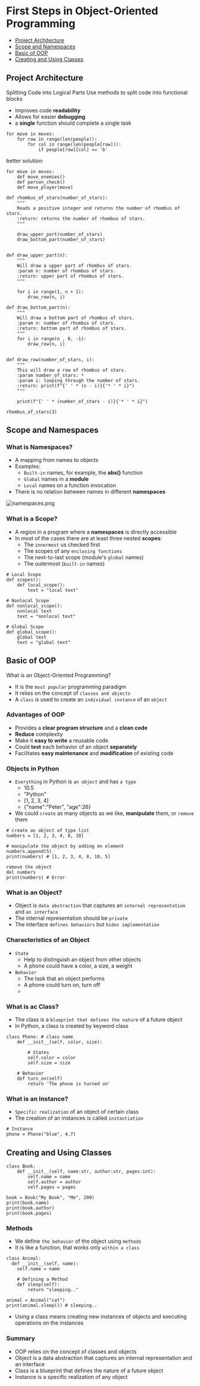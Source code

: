 # First Steps in Object-Oriented Programming

- [Project Architecture](#project-architecture)
- [Scope and Namespaces](#scope-and-namespaces)
- [Basic of OOP](#basic-of-oop)
- [Creating and Using Classes](#creating-and-using-classes)

## Project Architecture
Splitting Code into Logical Parts
Use methods to split code into functional blocks
- Improves code **readability**
- Allows for easier **debugging**
- a **single** function should complete a single task

```editorconfig
for move in moves:
    for row in range(len(people)):
        for col in range(len(people[row])):
            if people[row][col] == 'b'
```
better solution:
```editorconfig
for move in moves:
    def move_enemies()
    def person_check()
    def move_player(move)
```

```editorconfig
def rhombus_of_stars(number_of_stars):
    """
    Reads a positive integer and returns the number of rhombus of stars.
    :return: returns the number of rhombus of stars.
    """

    draw_upper_part(number_of_stars)
    draw_bottom_part(number_of_stars)


def draw_upper_part(n):
    """
    Will draw a upper part of rhombus of stars.
    :param n: number of rhombus of stars.
    :return: upper part of rhombus of stars.
    """

    for i in range(1, n + 1):
        draw_row(n, i)

def draw_bottom_part(n):
    """
    Will draw a bottom part of rhombus of stars.
    :param n: number of rhombus of stars.
    :return: bottom part of rhombus of stars.
    """
    for i in range(n , 0, -1):
        draw_row(n, i)


def draw_row(number_of_stars, i):
    """
    This will draw a row of rhombus of stars.
    :param number_of_stars: *
    :param i: looping through the number of stars.
    :return: print(f"{' ' * (n - i)}{'* ' * i}")
    """

    print(f"{' ' * (number_of_stars - i)}{'* ' * i}")

rhombus_of_stars(3)
```
## Scope and Namespaces
### What is Namespaces?
- A mapping from names to objects
- Examples:
  - `Built-in` names, for example, the **abs()** function
  - `Global` names in a **module**
  - `Local` names on a function invocation
- There is no relation between names in different **namespaces**

![namespaces.png](../images/namespaces.png)

### What is a Scope?

- A region in a program where a **namespaces** is directly accessible
- In most of the cases there are at least three nested **scopes**:
  - The `innermost` us checked first
  - The scopes of any `enclosing functions`
  - The next-to-last scope (module's `global` names)
  - The outermost (`built-in` names)
```editorconfig
# Local Scope
def scopes():
    def local_scope():
        text = "local text"

# Nonlocal Scope
def nonlocal_scope():
    nonlocal text
    text = "nonlocal text"

# Global Scope
def global_scope():
    global text
    text = "global text"
```

## Basic of OOP
What is an Object-Oriented Programming?
- It is the `most popular` programming paradigm
- It relies on the concept of `classes and objects`
- A `class` is used to create an `individual instance` of an `object`

### Advantages of OOP
- Provides a **clear program structure** and a **clean code**
- **Reduce** complexity
- Make it **easy to write** a reusable code
- Could **test** each behavior of an object **separately**
- Facilitates **easy maintenance** and **modification** of existing code

### Objects in Python
- `Everything` in Python is `an object` and has `a type`
  - 10.5
  - "Python"
  - [1, 2, 3, 4]
  - {"name":"Peter", "age":26}
- We could `create` as many objects as we like, **manipulate** them, or `remove` them

```editorconfig
# create an object of type list
numbers = [1, 2, 3, 4, 8, 10]

# manipulate the object by adding en element
numbers.append(5)
print(numbers) # [1, 2, 3, 4, 8, 10, 5]

remove the object
del numbers
print(numbers) # Error
```
### What is an Object?
- Object is `data abstraction` that captures an `internal representation` and `an interface`
- The internal representation should be `private`
- The interface `defines behaviors` but `hides implementation`

### Characteristics of an Object
- `State`
  - Help to distinguish an object from other objects
  - A phone could have a color, a size, a weight
- `Behavior`
  - The task that an object performs
  - A phone could turn on, turn off
  - 
### What is ac Class?
- The class is a `blueprint that defines the nature` of a future object
- In Python, a class is created by keyword class
```editorconfig
class Phone: # class name
    def __init__(self, color, size):
                     
        # States             
        self.color = color
        self.size = size
    
    # Behavior
    def turn_on(self)
        return 'The phone is turned on'
```
### What is an Instance?
- `Specific realization` of an object of certain class
- The creation of an instances is called `instantiation`
```editorconfig
# Instance
phone = Phone("blue", 4,7)
```
## Creating and Using Classes
```editorconfig
class Book:
    def __init__(self, name:str, author:str, pages:int):
        self.name = name
        self.author = author
        self.pages = pages

book = Book("My Book", "Me", 200)
print(book.name)
print(book.author)
print(book.pages)
```
### Methods
- We define `the behavior` of the object using `methods`
- It is like a function, that works only `within a class`
```editorconfig
class Animal:
  def __init__(self, name):
    self.name = name
                   
    # Defining a Method               
    def sleep(self):
        return "sleeping.."

animal = Animal("cat")
print(animal.sleep()) # sleeping..
```
- Using a class means creating new instances of objects and executing operations on the instances

### Summary
- OOP relies on the concept of classes and objects
- Object is a data abstraction that captures an internal representation and an interface
- Class is a blueprint that defines the nature of a future object
- Instance is a specific realization of any object